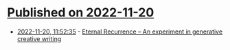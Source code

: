 # [Published on 2022-11-20](index.md)

* [2022-11-20, 11:52:35](https://news.ycombinator.com/item?id=33680226) - [Eternal Recurrence – An experiment in generative creative writing](https://github.com/ungoldman/eternal-recurrence)
